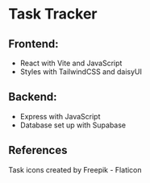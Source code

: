 # Task Tracker

## Frontend:

- React with Vite and JavaScript
- Styles with TailwindCSS and daisyUI

## Backend:

- Express with JavaScript
- Database set up with Supabase

## References

Task icons created by Freepik - Flaticon

